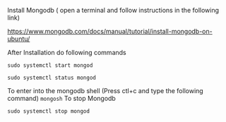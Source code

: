 Install Mongodb  ( open a terminal and follow instructions in the following link)

https://www.mongodb.com/docs/manual/tutorial/install-mongodb-on-ubuntu/

After Installation do following commands

``` 
sudo systemctl start mongod

sudo systemctl status mongod

```

To enter into the mongodb shell (Press ctl+c and  type the following command)
``
mongosh
``
To stop Mongodb

```
sudo systemctl stop mongod
```


